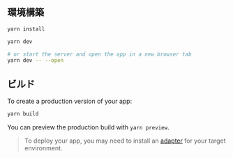 ## 環境構築

```bash
yarn install

yarn dev

# or start the server and open the app in a new browser tab
yarn dev -- --open
```

## ビルド

To create a production version of your app:

```bash
yarn build
```

You can preview the production build with `yarn preview`.

> To deploy your app, you may need to install an [adapter](https://kit.svelte.dev/docs/adapters) for your target environment.
